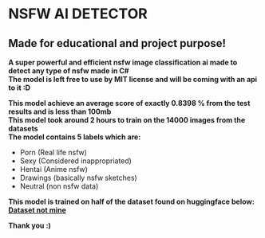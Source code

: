 # NSFW AI DETECTOR

## Made for educational and project purpose!

**A super powerful and efficient nsfw image classification ai made to detect any type of nsfw made in C#**  
**The model is left free to use by MIT license and will be coming with an api to it :D**  

**This model achieve an average score of exactly 0.8398 % from the test results and is less than 100mb**    
**This model took around 2 hours to train on the 14000 images from the datasets**  
**The model contains 5 labels which are:**
- Porn (Real life nsfw)  
- Sexy (Considered inappropriated)  
- Hentai (Anime nsfw)  
- Drawings (basically nsfw sketches)  
- Neutral (non nsfw data)  

**This model is trained on half of the dataset found on huggingface below:**  
**[Dataset not mine](https://huggingface.co/datasets/deepghs/nsfw_detect)**

**Thank you :)**
